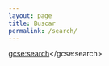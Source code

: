 ```yaml
---
layout: page
title: Buscar
permalink: /search/
---
```


<script>
  (function() {
    var cx = '010225862626394710627:kktj1vchja4';
    var gcse = document.createElement('script');
    gcse.type = 'text/javascript';
    gcse.async = true;
    gcse.src = 'https://cse.google.com/cse.js?cx=' + cx;
    var s = document.getElementsByTagName('script')[0];
    s.parentNode.insertBefore(gcse, s);
  })();
</script>
<gcse:search></gcse:search>
